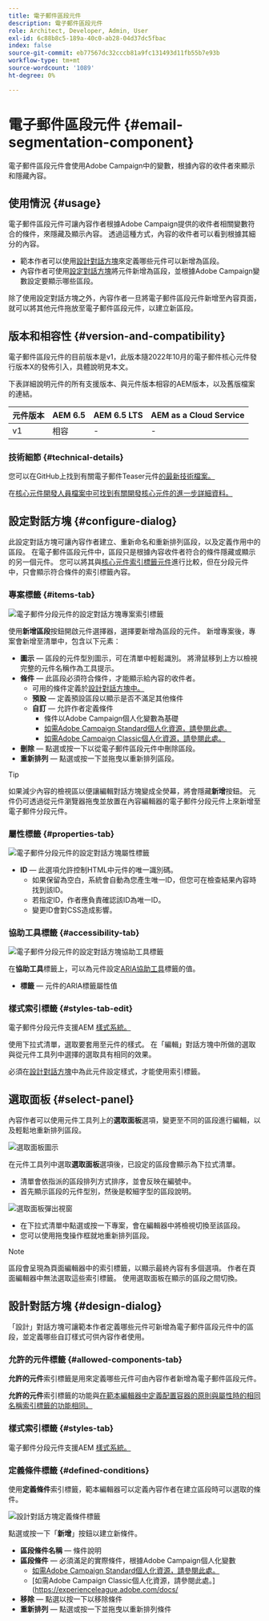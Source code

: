 ```yaml
---
title: 電子郵件區段元件
description: 電子郵件區段元件
role: Architect, Developer, Admin, User
exl-id: 6c88b8c5-189a-40c0-ab28-04d37dc5fbac
index: false
source-git-commit: eb77567dc32cccb81a9fc131493d11fb55b7e93b
workflow-type: tm+mt
source-wordcount: '1089'
ht-degree: 0%

---
```



# 電子郵件區段元件 {#email-segmentation-component}

電子郵件區段元件會使用Adobe Campaign中的變數，根據內容的收件者來顯示和隱藏內容。

## 使用情況 {#usage}

電子郵件區段元件可讓內容作者根據Adobe Campaign提供的收件者相關變數符合的條件，來隱藏及顯示內容。 透過這種方式，內容的收件者可以看到根據其細分的內容。

* 範本作者可以使用[設計對話方塊](#design-dialog)來定義哪些元件可以新增為區段。
* 內容作者可使用[設定對話方塊](#configure-dialog)將元件新增為區段，並根據Adobe Campaign變數設定要顯示哪些區段。

除了使用設定對話方塊之外，內容作者一旦將電子郵件區段元件新增至內容頁面，就可以將其他元件拖放至電子郵件區段元件，以建立新區段。

## 版本和相容性 {#version-and-compatibility}

電子郵件區段元件的目前版本是v1，此版本隨2022年10月的電子郵件核心元件發行版本X的發佈引入，具體說明見本文。

下表詳細說明元件的所有支援版本、與元件版本相容的AEM版本，以及舊版檔案的連結。

| 元件版本 | AEM 6.5 | AEM 6.5 LTS | AEM as a Cloud Service |
|---|---|---|---|
| v1 | 相容 | - | - |

### 技術細節 {#technical-details}

您可以在GitHub上找到有關電子郵件Teaser元件[的最新技術檔案。](https://adobe.com/go/aem_cmp_tech_email_segmentation_v1)

在[核心元件開發人員檔案中可找到有關開發核心元件的進一步詳細資料。](/help/developing/overview.md)

## 設定對話方塊 {#configure-dialog}

此設定對話方塊可讓內容作者建立、重新命名和重新排列區段，以及定義作用中的區段。 在電子郵件區段元件中，區段只是根據內容收件者符合的條件隱藏或顯示的另一個元件。 您可以將其與[核心元件索引標籤元件](/help/components/tabs.md)進行比較，但在分段元件中，只會顯示符合條件的索引標籤內容。

### 專案標籤 {#items-tab}

![電子郵件分段元件的設定對話方塊專案索引標籤](/help/email/assets/email-segmentation-configure-items.png)

使用&#x200B;**新增區段**&#x200B;按鈕開啟元件選擇器，選擇要新增為區段的元件。 新增專案後，專案會新增至清單中，包含以下元素：

* **圖示** — 區段的元件型別圖示，可在清單中輕鬆識別。 將滑鼠移到上方以檢視完整的元件名稱作為工具提示。
* **條件** — 此區段必須符合條件，才能顯示給內容的收件者。
   * 可用的條件定義於[設計對話方塊中。](#design-dialog)
   * **預設** — 定義預設區段以顯示是否不滿足其他條件
   * **自訂** — 允許作者定義條件
      * 條件以Adobe Campaign個人化變數為基礎
      * [如需Adobe Campaign Standard個人化資源，請參閱此處。](https://experienceleague.adobe.com/docs/campaign-standard/using/designing-content/personalization.html?)
      * [如需Adobe Campaign Classic個人化資源，請參閱此處。](https://experienceleague.adobe.com/docs/campaign-classic/using/sending-messages/personalizing-deliveries/personalization-fields.html)
* **刪除** — 點選或按一下以從電子郵件區段元件中刪除區段。
* **重新排列** — 點選或按一下並拖曳以重新排列區段。

>[!TIP]
>
>如果減少內容的檢視區以便讓編輯對話方塊變成全熒幕，將會隱藏&#x200B;**新增**&#x200B;按鈕。 元件仍可透過從元件瀏覽器拖曳並放置在內容編輯器的電子郵件分段元件上來新增至電子郵件分段元件。[](https://experienceleague.adobe.com/docs/experience-manager-cloud-service/sites/authoring/fundamentals/editing-content.html#inserting-a-component)

### 屬性標籤 {#properties-tab}

![電子郵件分段元件的設定對話方塊屬性標籤](/help/email/assets/email-segmentation-configure-properties.png)

* **ID** — 此選項允許控制HTML中元件的唯一識別碼。
   * 如果保留為空白，系統會自動為您產生唯一ID，但您可在檢查結果內容時找到該ID。
   * 若指定ID，作者應負責確認該ID為唯一ID。
   * 變更ID會對CSS造成影響。

### 協助工具標籤 {#accessibility-tab}

![電子郵件分段元件的設定對話方塊協助工具標籤](/help/email/assets/email-segmentation-configure-accessibility.png)

在&#x200B;**協助工具**&#x200B;標籤上，可以為元件設定[ARIA協助工具](https://www.w3.org/WAI/standards-guidelines/aria/)標籤的值。

* **標籤** — 元件的ARIA標籤屬性值

### 樣式索引標籤 {#styles-tab-edit}

電子郵件分段元件支援AEM [樣式系統。](/help/get-started/authoring.md#component-styling)

使用下拉式清單，選取要套用至元件的樣式。 在「編輯」對話方塊中所做的選取與從元件工具列中選擇的選取具有相同的效果。

必須在[設計對話方塊](#design-dialog)中為此元件設定樣式，才能使用索引標籤。

## 選取面板 {#select-panel}

內容作者可以使用元件工具列上的&#x200B;**選取面板**&#x200B;選項，變更至不同的區段進行編輯，以及輕鬆地重新排列區段。

![選取面板圖示](/help/email/assets/select-panel-icon.png)

在元件工具列中選取&#x200B;**選取面板**&#x200B;選項後，已設定的區段會顯示為下拉式清單。

* 清單會依指派的區段排列方式排序，並會反映在編號中。
* 首先顯示區段的元件型別，然後是較細字型的區段說明。

![選取面板彈出視窗](/help/email/assets/select-panel-popover.png)

* 在下拉式清單中點選或按一下專案，會在編輯器中將檢視切換至該區段。
* 您可以使用拖曳操作框就地重新排列區段。

>[!NOTE]
>
>區段會呈現為頁面編輯器中的索引標籤，以顯示最終內容有多個選項。 作者在頁面編輯器中無法選取這些索引標籤。 使用選取面板在顯示的區段之間切換。

## 設計對話方塊 {#design-dialog}

「設計」對話方塊可讓範本作者定義哪些元件可新增為電子郵件區段元件中的區段，並定義哪些自訂樣式可供內容作者使用。

### 允許的元件標籤 {#allowed-components-tab}

**允許的元件**&#x200B;索引標籤是用來定義哪些元件可由內容作者新增為電子郵件區段元件。

**允許的元件**&#x200B;索引標籤的功能與[在範本編輯器中定義配置容器的原則與屬性時的相同名稱索引標籤的功能相同。](https://experienceleague.adobe.com/docs/experience-manager-cloud-service/sites/authoring/features/templates.html)

### 樣式索引標籤 {#styles-tab}

電子郵件分段元件支援AEM [樣式系統。](/help/get-started/authoring.md#component-styling)

### 定義條件標籤 {#defined-conditions}

使用&#x200B;**定義條件**&#x200B;索引標籤，範本編輯器可以定義內容作者在建立區段時可以選取的條件。

![設計對話方塊定義條件標籤](/help/email/assets/email-segmentation-design-defined-conditions.png)

點選或按一下「**新增**」按鈕以建立新條件。

* **區段條件名稱** — 條件說明
* **區段條件** — 必須滿足的實際條件，根據Adobe Campaign個人化變數
   * [如需Adobe Campaign Standard個人化資源，請參閱此處。](https://experienceleague.adobe.com/docs/campaign-standard/using/designing-content/personalization.html?)
   * [如需Adobe Campaign Classic個人化資源，請參閱此處。]&#x200B;(https://experienceleague.adobe.com/docs/
* **移除** — 點選以按一下以移除條件
* **重新排列** — 點選或按一下並拖曳以重新排列條件
